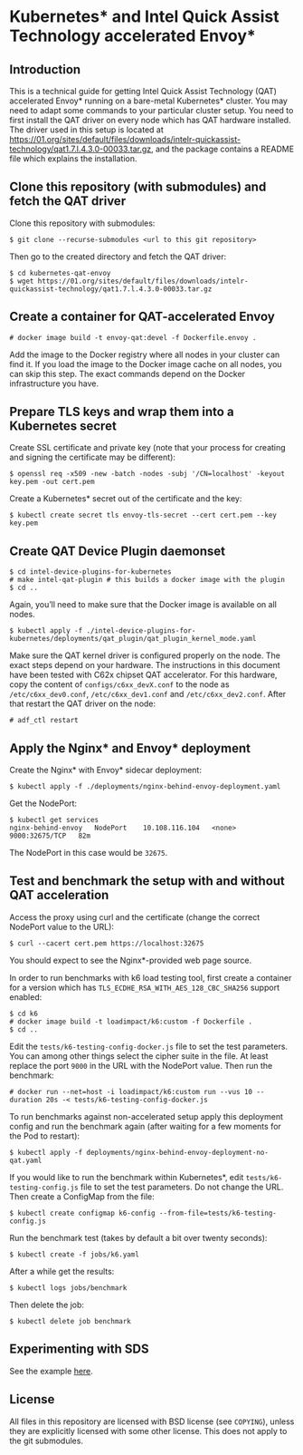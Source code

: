 # Kubernetes* and Intel Quick Assist Technology accelerated Envoy*

## Introduction

This is a technical guide for getting Intel Quick Assist Technology (QAT) accelerated Envoy* running on a bare-metal Kubernetes* cluster. You may need to adapt some commands to your particular cluster setup. You need to first install the QAT driver on every node which has QAT hardware installed. The driver used in this setup is located at https://01.org/sites/default/files/downloads/intelr-quickassist-technology/qat1.7.l.4.3.0-00033.tar.gz, and the package contains a README file which explains the installation.

## Clone this repository (with submodules) and fetch the QAT driver

Clone this repository with submodules:

    $ git clone --recurse-submodules <url to this git repository>

Then go to the created directory and fetch the QAT driver:

    $ cd kubernetes-qat-envoy
    $ wget https://01.org/sites/default/files/downloads/intelr-quickassist-technology/qat1.7.l.4.3.0-00033.tar.gz

## Create a container for QAT-accelerated Envoy

    # docker image build -t envoy-qat:devel -f Dockerfile.envoy .

Add the image to the Docker registry where all nodes in your cluster can find it. If you load the image to the Docker image cache on all nodes, you can skip this step. The exact commands depend on the Docker infrastructure you have.

## Prepare TLS keys and wrap them into a Kubernetes secret

Create SSL certificate and private key (note that your process for creating and signing the certificate may be different):

    $ openssl req -x509 -new -batch -nodes -subj '/CN=localhost' -keyout key.pem -out cert.pem

Create a Kubernetes* secret out of the certificate and the key:

    $ kubectl create secret tls envoy-tls-secret --cert cert.pem --key key.pem

## Create QAT Device Plugin daemonset

    $ cd intel-device-plugins-for-kubernetes
    # make intel-qat-plugin # this builds a docker image with the plugin
    $ cd ..

Again, you’ll need to make sure that the Docker image is available on all nodes.

    $ kubectl apply -f ./intel-device-plugins-for-kubernetes/deployments/qat_plugin/qat_plugin_kernel_mode.yaml

Make sure the QAT kernel driver is configured properly on the node. The exact steps depend on your hardware. The instructions in this document have been tested with C62x chipset QAT accelerator. For this hardware, copy the content of `configs/c6xx_devX.conf` to the node as `/etc/c6xx_dev0.conf`, `/etc/c6xx_dev1.conf` and `/etc/c6xx_dev2.conf`. After that restart the QAT driver on the node:

    # adf_ctl restart

## Apply the Nginx* and Envoy* deployment

Create the Nginx* with Envoy* sidecar deployment:

    $ kubectl apply -f ./deployments/nginx-behind-envoy-deployment.yaml

Get the NodePort:

    $ kubectl get services
    nginx-behind-envoy   NodePort    10.108.116.104   <none>        9000:32675/TCP   82m

The NodePort in this case would be `32675`.

## Test and benchmark the setup with and without QAT acceleration

Access the proxy using curl and the certificate (change the correct NodePort value to the URL):

    $ curl --cacert cert.pem https://localhost:32675

You should expect to see the Nginx*-provided web page source.

In order to run benchmarks with k6 load testing tool, first create a container for a version which has `TLS_ECDHE_RSA_WITH_AES_128_CBC_SHA256` support enabled:

    $ cd k6
    # docker image build -t loadimpact/k6:custom -f Dockerfile .
    $ cd ..

Edit the `tests/k6-testing-config-docker.js` file to set the test parameters.  You can among other things select the cipher suite in the file. At least replace the port `9000` in the URL with the NodePort value.  Then run the benchmark:

    # docker run --net=host -i loadimpact/k6:custom run --vus 10 --duration 20s -< tests/k6-testing-config-docker.js

To run benchmarks against non-accelerated setup apply this deployment config and run the benchmark again (after waiting for a few moments for the Pod to restart):

    $ kubectl apply -f deployments/nginx-behind-envoy-deployment-no-qat.yaml

If you would like to run the benchmark within Kubernetes*, edit `tests/k6-testing-config.js` file to set the test parameters. Do not change the URL. Then create a ConfigMap from the file:

    $ kubectl create configmap k6-config --from-file=tests/k6-testing-config.js

Run the benchmark test (takes by default a bit over twenty seconds):

    $ kubectl create -f jobs/k6.yaml

After a while get the results:

    $ kubectl logs jobs/benchmark

Then delete the job:

    $ kubectl delete job benchmark

## Experimenting with SDS

See the example [here](examples/sds.md).

## License

All files in this repository are licensed with BSD license (see `COPYING`), unless they are explicitly licensed with some other license.  This does not apply to the git submodules.

